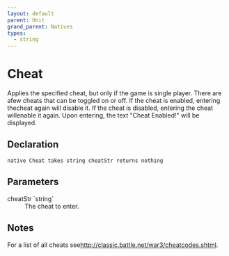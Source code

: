 ```yaml
---
layout: default
parent: Unit
grand_parent: Natives
types:
  - string
---
```


# Cheat
Applies the specified cheat, but only if the game is single player. There are afew cheats that can be toggled on or off. If the cheat is enabled, entering thecheat again will disable it. If the cheat is disabled, entering the cheat willenable it again. Upon entering, the text "Cheat Enabled!" will be displayed.

## Declaration

```
native Cheat takes string cheatStr returns nothing
```

## Parameters
<dl>
  <dt>cheatStr `string`</dt>
  <dd>The cheat to enter.</dd>
</dl>

## Notes 
For a list of all cheats see<http://classic.battle.net/war3/cheatcodes.shtml>.